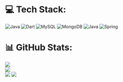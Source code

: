
# 💻 Tech Stack:
![Java](https://img.shields.io/badge/java-%23ED8B00.svg?style=for-the-badge&logo=openjdk&logoColor=white) ![Dart](https://img.shields.io/badge/dart-%230175C2.svg?style=for-the-badge&logo=dart&logoColor=white) ![MySQL](https://img.shields.io/badge/mysql-4479A1.svg?style=for-the-badge&logo=mysql&logoColor=white) ![MongoDB](https://img.shields.io/badge/MongoDB-%234ea94b.svg?style=for-the-badge&logo=mongodb&logoColor=white) ![Java](https://img.shields.io/badge/java-%23ED8B00.svg?style=for-the-badge&logo=openjdk&logoColor=white) ![Spring](https://img.shields.io/badge/spring-%236DB33F.svg?style=for-the-badge&logo=spring&logoColor=white)
# 📊 GitHub Stats:
![](https://github-readme-stats.vercel.app/api?username=Ryon-Tran&theme=dark&hide_border=false&include_all_commits=false&count_private=false)<br/>
![](https://nirzak-streak-stats.vercel.app/?user=Ryon-Tran&theme=dark&hide_border=false)<br/>
![](https://github-readme-stats.vercel.app/api/top-langs/?username=Ryon-Tran&theme=dark&hide_border=false&include_all_commits=false&count_private=false&layout=compact)
[![](https://visitcount.itsvg.in/api?id=Ryon-Tran&icon=0&color=0)](https://visitcount.itsvg.in)

